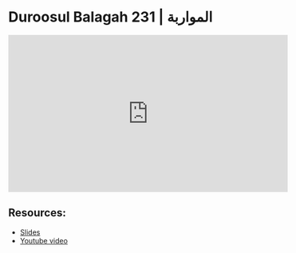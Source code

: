 # Duroosul Balagah 231 | المواربة
                
<iframe width="560" height="315" src="https://www.youtube-nocookie.com/embed/JU0Rvns7FW0?start=0" frameborder="0" allow="accelerometer; autoplay; encrypted-media; gyroscope; picture-in-picture" allowfullscreen="allowfullscreen">
</iframe><BR>

## Resources:
- [Slides](https://github.com/arshare/resources_balagha_pdfs)
- [Youtube video](https://www.youtube.com/watch?v=JU0Rvns7FW0&list=PLzn0qdi6JpdvvXVuJ7kIusNquSxeyKJvc)


